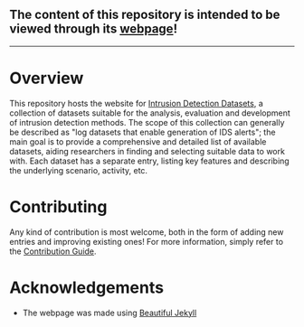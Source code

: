 ## The content  of this repository is intended to be viewed through its [webpage](https://maspital.github.io/Intrusion-Detection-Datasets/)!


***

# Overview
This repository hosts the website for [Intrusion Detection Datasets](https://maspital.github.io/Intrusion-Detection-Datasets/), a collection of datasets suitable for the analysis, evaluation and development of intrusion detection methods.
The scope of this collection can generally be described as "log datasets that enable generation of IDS alerts";
the main goal is to provide a comprehensive and detailed list of available datasets, aiding researchers in finding and selecting suitable data to work with.
Each dataset has a separate entry, listing key features and describing the underlying scenario, activity, etc.


# Contributing
Any kind of contribution is most welcome, both in the form of adding new entries and improving existing ones!
For more information, simply refer to the [Contribution Guide](https://maspital.github.io/Intrusion-Detection-Datasets/content/contributing/).


# Acknowledgements
- The webpage was made using [Beautiful Jekyll](https://beautifuljekyll.com/)

